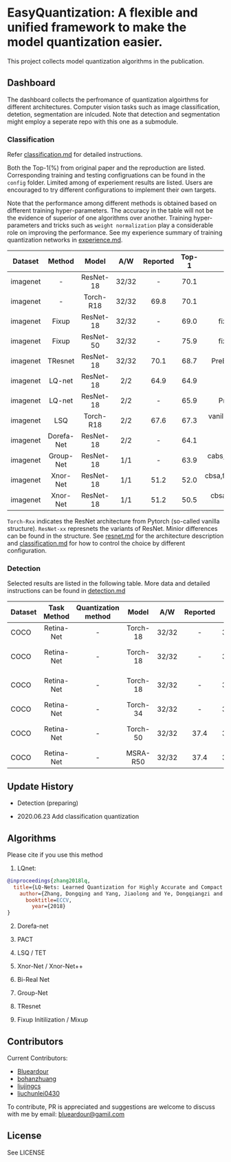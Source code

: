 
# EasyQuantization: A flexible and unified framework to make the model quantization easier.

This project collects model quantization algorithms in the publication.

## Dashboard

The dashboard collects the perfromance of quantization algoirthms for different architectures. Computer vision tasks such as image classification, detetion, segmentation are inlcuded. Note that detection and segmentation might employ a seperate repo with this one as a submodule.

### Classification

Refer [classification.md](./doc/classification.md) for detailed instructions.

Both the Top-1(\%) from original paper and the reproduction are listed. Corresponding training and testing configruations can be found in the `config` folder. Limited among of experiement results are listed. Users are encouraged to try different configurations to implement their own targets.

Note that the performance among different methods is obtained based on different training hyper-parameters. The accuracy in the table will not be the evidence of superior of one algorithms over another. Training hyper-parameters and tricks such as `weight normalization` play a considerable role on improving the performance. See my experience summary of training quantization networks in [experience.md](./doc/experience.md).

Dataset | Method | Model | A/W | Reported | Top-1  | Comment 
--- |:---:|:---:|:---:|:---:|:---:|:---:
imagenet | - | ResNet-18 | 32/32 | - | 70.1 | PreBN,bacs 
imagenet | - | Torch-R18 | 32/32 | 69.8 | 70.1 | Pytorch-official
imagenet | Fixup | ResNet-18 | 32/32 | - | 69.0 | fixup,cbsa,mixup=0.7
imagenet | Fixup | ResNet-50 | 32/32 | - | 75.9 | fixup,cbsa,mixup=0.7
imagenet | TResnet | ResNet-18 | 32/32 | 70.1 | 68.7 | PreBN,bacs,TResNetStem
imagenet | LQ-net | ResNet-18 | 2/2 | 64.9 | 64.9 | PreBN,bacs 
imagenet | LQ-net | ResNet-18 | 2/2 | - | 65.9 | PreBN,bacs,fm-qg=8
imagenet | LSQ | Torch-R18 | 2/2 | 67.6 | 67.3 | vanilla resnet(paper use pre act)
imagenet | Dorefa-Net | ResNet-18 | 2/2 | - | 64.1 | PreBN,bacs
imagenet | Group-Net | ResNet-18 | 1/1 | - | 63.9 | cabs,bireal,base=5,without-softgate
imagenet | Xnor-Net | ResNet-18 | 1/1 | 51.2 | 52.0 | cbsa,fm_triangle,wt_pass,No-ReLU
imagenet | Xnor-Net | ResNet-18 | 1/1 | 51.2 | 50.5 | cbsa,fm_STE,wt_pass,No-ReLU

`Torch-Rxx` indicates the ResNet architecture from Pytorch (so-called vanilla structure). `ResNet-xx` represnets the variants of ResNet. Minior differences can be found in the structure. See [resnet.md](./doc/resnet.md) for the architecture description and  [classification.md](./doc/classification.md) for how to control the choice by different configuration.

### Detection

Selected results are listed in the following table. More data and detailed instructions can be found in [detection.md](./doc/detection.md)

Dataset | Task Method | Quantization method | Model | A/W | Reported | AP  | Comment 
--- |:---:|:---:|:---:|:---:|:---:|:---:|:---:
COCO | Retina-Net | - | Torch-18 | 32/32 | - | 31.5 | 1x
COCO | Retina-Net | - | Torch-18 | 32/32 | - | 32.8 | 1x, FPN-BN,Head-GN
COCO | Retina-Net | - | Torch-18 | 32/32 | - | 33.0 | 1x, FPN-BN,Head-BN
COCO | Retina-Net | - | Torch-34 | 32/32 | - | 35.2 | 1x
COCO | Retina-Net | - | Torch-50 | 32/32 | 37.4 | 37.8 | 1x, FPN-BN,Head-BN
COCO | Retina-Net | - | MSRA-R50 | 32/32 | 37.4 | 36.4 | 1x


## Update History

- Detection (preparing)

- 2020.06.23 Add classification quantization



## Algorithms

Please cite if you use this method

1. LQnet:
```BibTeX
@inproceedings{zhang2018lq,
  title={LQ-Nets: Learned Quantization for Highly Accurate and Compact Deep Neural Networks},
    author={Zhang, Dongqing and Yang, Jiaolong and Ye, Dongqiangzi and Hua, Gang},
      booktitle=ECCV,
        year={2018}
}
```

2. Dorefa-net

3. PACT

4. LSQ / TET

5. Xnor-Net / Xnor-Net++

6. Bi-Real Net

7. Group-Net

8. TResnet

9. Fixup Initilization / Mixup


## Contributors

Current Contributors:

- [Blueardour](https://github.com/blueardour)
- [bohanzhuang](https://github.com/bohanzhuang)
- [liujingcs](https://github.com/liujingcs)
- [liuchunlei0430](https://github.com/liuchunlei0430)


To contribute, PR is appreciated and suggestions are welcome to discuss with me by email: blueardour@gamil.com

## License

See LICENSE

